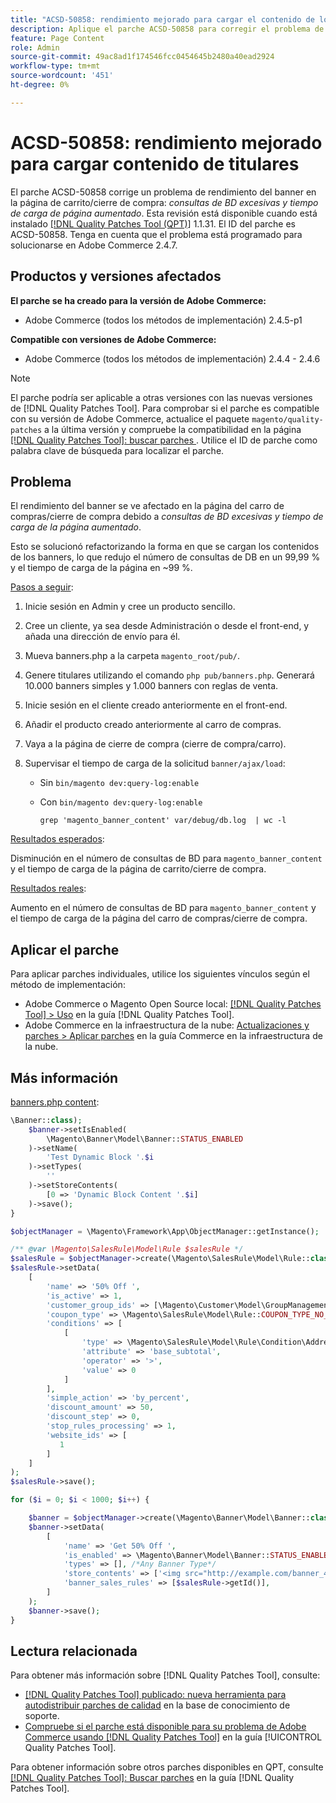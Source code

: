 ```yaml
---
title: "ACSD-50858: rendimiento mejorado para cargar el contenido de los titulares"
description: Aplique el parche ACSD-50858 para corregir el problema de Adobe Commerce en el que el rendimiento del banner se ve afectado en la página del carro de compras/cierre de compra debido a consultas de base de datos excesivas y a un mayor tiempo de carga de la página.
feature: Page Content
role: Admin
source-git-commit: 49ac8ad1f174546fcc0454645b2480a40ead2924
workflow-type: tm+mt
source-wordcount: '451'
ht-degree: 0%

---
```


# ACSD-50858: rendimiento mejorado para cargar contenido de titulares

El parche ACSD-50858 corrige un problema de rendimiento del banner en la página de carrito/cierre de compra: *consultas de BD excesivas y tiempo de carga de página aumentado*. Esta revisión está disponible cuando está instalado [[!DNL Quality Patches Tool (QPT)]](https://experienceleague.adobe.com/en/docs/commerce-knowledge-base/kb/announcements/commerce-announcements/magento-quality-patches-released-new-tool-to-self-serve-quality-patches) 1.1.31. El ID del parche es ACSD-50858. Tenga en cuenta que el problema está programado para solucionarse en Adobe Commerce 2.4.7.

## Productos y versiones afectados

**El parche se ha creado para la versión de Adobe Commerce:**

* Adobe Commerce (todos los métodos de implementación) 2.4.5-p1

**Compatible con versiones de Adobe Commerce:**

* Adobe Commerce (todos los métodos de implementación) 2.4.4 - 2.4.6

>[!NOTE]
>
>El parche podría ser aplicable a otras versiones con las nuevas versiones de [!DNL Quality Patches Tool]. Para comprobar si el parche es compatible con su versión de Adobe Commerce, actualice el paquete `magento/quality-patches` a la última versión y compruebe la compatibilidad en la página [[!DNL Quality Patches Tool]: buscar parches ](https://experienceleague.adobe.com/tools/commerce-quality-patches/index.html). Utilice el ID de parche como palabra clave de búsqueda para localizar el parche.

## Problema

El rendimiento del banner se ve afectado en la página del carro de compras/cierre de compra debido a *consultas de BD excesivas y tiempo de carga de la página aumentado*.

Esto se solucionó refactorizando la forma en que se cargan los contenidos de los banners, lo que redujo el número de consultas de DB en un 99,99 % y el tiempo de carga de la página en ~99 %.

<u>Pasos a seguir</u>:

1. Inicie sesión en Admin y cree un producto sencillo.
1. Cree un cliente, ya sea desde Administración o desde el front-end, y añada una dirección de envío para él.
1. Mueva banners.php a la carpeta `magento_root/pub/`.
1. Genere titulares utilizando el comando `php pub/banners.php`. Generará 10.000 banners simples y 1.000 banners con reglas de venta.
1. Inicie sesión en el cliente creado anteriormente en el front-end.
1. Añadir el producto creado anteriormente al carro de compras.
1. Vaya a la página de cierre de compra (cierre de compra/carro).
1. Supervisar el tiempo de carga de la solicitud `banner/ajax/load`:

   * Sin `bin/magento dev:query-log:enable`
   * Con `bin/magento dev:query-log:enable`

     ```
     grep 'magento_banner_content' var/debug/db.log  | wc -l
     ```

<u>Resultados esperados</u>:

Disminución en el número de consultas de BD para `magento_banner_content` y el tiempo de carga de la página de carrito/cierre de compra.

<u>Resultados reales</u>:

Aumento en el número de consultas de BD para `magento_banner_content` y el tiempo de carga de la página del carro de compras/cierre de compra.

## Aplicar el parche

Para aplicar parches individuales, utilice los siguientes vínculos según el método de implementación:

* Adobe Commerce o Magento Open Source local: [[!DNL Quality Patches Tool] > Uso](https://experienceleague.adobe.com/docs/commerce-operations/tools/quality-patches-tool/usage.html) en la guía [!DNL Quality Patches Tool].
* Adobe Commerce en la infraestructura de la nube: [Actualizaciones y parches > Aplicar parches](https://experienceleague.adobe.com/docs/commerce-cloud-service/user-guide/develop/upgrade/apply-patches.html) en la guía Commerce en la infraestructura de la nube.

## Más información

<u>banners.php content</u>:

```php
\Banner::class);
    $banner->setIsEnabled(
        \Magento\Banner\Model\Banner::STATUS_ENABLED
    )->setName(
        'Test Dynamic Block '.$i
    )->setTypes(
        ''
    )->setStoreContents(
        [0 => 'Dynamic Block Content '.$i]
    )->save();
}

$objectManager = \Magento\Framework\App\ObjectManager::getInstance();

/** @var \Magento\SalesRule\Model\Rule $salesRule */
$salesRule = $objectManager->create(\Magento\SalesRule\Model\Rule::class);
$salesRule->setData(
    [
        'name' => '50% Off ',
        'is_active' => 1,
        'customer_group_ids' => [\Magento\Customer\Model\GroupManagement::NOT_LOGGED_IN_ID],
        'coupon_type' => \Magento\SalesRule\Model\Rule::COUPON_TYPE_NO_COUPON,
        'conditions' => [
            [
                'type' => \Magento\SalesRule\Model\Rule\Condition\Address::class,
                'attribute' => 'base_subtotal',
                'operator' => '>',
                'value' => 0
            ]
        ],
        'simple_action' => 'by_percent',
        'discount_amount' => 50,
        'discount_step' => 0,
        'stop_rules_processing' => 1,
        'website_ids' => [
           1
        ]
    ]
);
$salesRule->save();

for ($i = 0; $i < 1000; $i++) {

    $banner = $objectManager->create(\Magento\Banner\Model\Banner::class);
    $banner->setData(
        [
            'name' => 'Get 50% Off ',
            'is_enabled' => \Magento\Banner\Model\Banner::STATUS_ENABLED,
            'types' => [], /*Any Banner Type*/
            'store_contents' => ['<img src="http://example.com/banner_40_percent_off.png" />'],
            'banner_sales_rules' => [$salesRule->getId()],
        ]
    );
    $banner->save();
}
```

## Lectura relacionada

Para obtener más información sobre [!DNL Quality Patches Tool], consulte:

* [[!DNL Quality Patches Tool] publicado: nueva herramienta para autodistribuir parches de calidad](https://experienceleague.adobe.com/en/docs/commerce-knowledge-base/kb/announcements/commerce-announcements/magento-quality-patches-released-new-tool-to-self-serve-quality-patches) en la base de conocimiento de soporte.
* [Compruebe si el parche está disponible para su problema de Adobe Commerce usando [!DNL Quality Patches Tool]](/help/tools/quality-patches-tool/patches-available-in-qpt/check-patch-for-magento-issue-with-magento-quality-patches.md) en la guía [!UICONTROL Quality Patches Tool].


Para obtener información sobre otros parches disponibles en QPT, consulte [[!DNL Quality Patches Tool]: Buscar parches](https://experienceleague.adobe.com/tools/commerce-quality-patches/index.html) en la guía [!DNL Quality Patches Tool].
